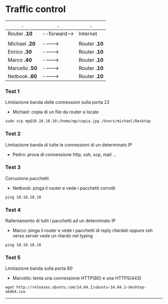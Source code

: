 # Traffic control


|	.				|	.		|	.				|
| ---- 				| ---- 		| ---- 				|
|	Router **.10**	|--forward-->|	Internet		|
| 	 				| 	 		| 	 				|
|	Michael **.20**	|	---->	|	Router **.10**	|
|	Enrico **.30**	|	---->	|	Router **.10**	|
|	Marco **.40**	|	---->	|	Router **.10**	|
|	Marcello **.50**|	---->	|	Router **.10**	|
|	Netbook **.60**	|	---->	|	Router **.10**	|

### Test 1
Limitazione banda delle connessioni sulla porta 22
 - Michael: copia di un file da router a locale
```
sudo scp mp@10.10.10.10:/home/mp/copia.jpg /Users/michael/Desktop
```

### Test 2
Limitazione banda di tutte le connessioni di un determinato IP
 - Pedro: prova di connessione http, ssh, scp, mail ...

### Test 3
Corruzione pacchetti
 - Netbook: pinga il router e vede i pacchetti corrotti
```
ping 10.10.10.10
```

### Test 4
Rallentamento di tutti i pacchetti ad un determinato IP
 - Marco: pinga il router e vede i pacchetti di reply ritardati oppure ssh verso server vede un ritardo nel typing
```
ping 10.10.10.10
```

### Test 5
Limitazione banda sulla porta 80
 - Marcello: tenta una connessione HTTP(80) e una HTTPS(443)
```
wget http://releases.ubuntu.com/14.04.2/ubuntu-14.04.2-desktop-amd64.iso
```
---
